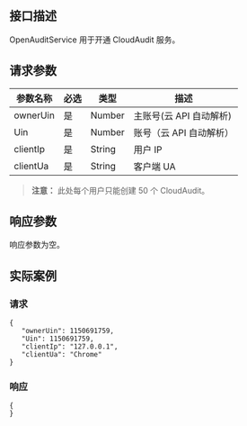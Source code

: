 
## 接口描述
  OpenAuditService 用于开通 CloudAudit 服务。
## 请求参数
|参数名称|必选|类型|描述|
|---------|---------|---------|--------|
|ownerUin|	是|	Number	|主账号(云 API 自动解析)|
|Uin|	是|	Number|	账号（云 API 自动解析）|
|clientIp|	是	|String	|用户 IP|
|clientUa|	是|	String	|客户端 UA|
> **注意：**
> 此处每个用户只能创建 50 个 CloudAudit。

## 响应参数
响应参数为空。

## 实际案例
### 请求

```
{
   "ownerUin": 1150691759,
   "Uin": 1150691759,
   "clientIp": "127.0.0.1",
   "clientUa": "Chrome"
}
```
### 响应

```
{
}
```



